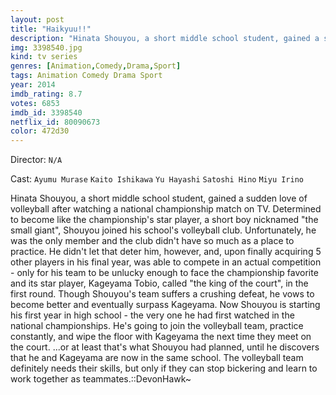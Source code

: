 ```yaml
---
layout: post
title: "Haikyuu!!"
description: "Hinata Shouyou, a short middle school student, gained a sudden love of volleyball after watching a national championship match on TV. Determined to become like the championship's star player, a short boy nicknamed the small giant, Shouyou joined his school's volleyball club. Unfortunately, he was the only member and the club didn't have so much as a place to practice. He didn't let that deter him, however, and, upon finally acquiring 5 other players in his final year, was able to compete in an actual competition - only for his team t.."
img: 3398540.jpg
kind: tv series
genres: [Animation,Comedy,Drama,Sport]
tags: Animation Comedy Drama Sport 
year: 2014
imdb_rating: 8.7
votes: 6853
imdb_id: 3398540
netflix_id: 80090673
color: 472d30
---
```

Director: `N/A`  

Cast: `Ayumu Murase` `Kaito Ishikawa` `Yu Hayashi` `Satoshi Hino` `Miyu Irino` 

Hinata Shouyou, a short middle school student, gained a sudden love of volleyball after watching a national championship match on TV. Determined to become like the championship's star player, a short boy nicknamed "the small giant", Shouyou joined his school's volleyball club. Unfortunately, he was the only member and the club didn't have so much as a place to practice. He didn't let that deter him, however, and, upon finally acquiring 5 other players in his final year, was able to compete in an actual competition - only for his team to be unlucky enough to face the championship favorite and its star player, Kageyama Tobio, called "the king of the court", in the first round. Though Shouyou's team suffers a crushing defeat, he vows to become better and eventually surpass Kageyama. Now Shouyou is starting his first year in high school - the very one he had first watched in the national championships. He's going to join the volleyball team, practice constantly, and wipe the floor with Kageyama the next time they meet on the court. ...or at least that's what Shouyou had planned, until he discovers that he and Kageyama are now in the same school. The volleyball team definitely needs their skills, but only if they can stop bickering and learn to work together as teammates.::DevonHawk~